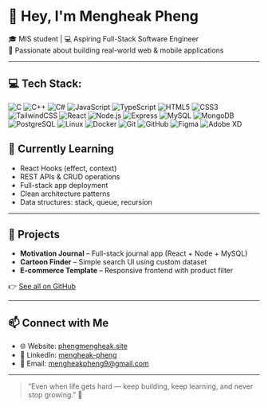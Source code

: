 # 👋 Hey, I'm Mengheak Pheng

🎓 MIS student | 💻 Aspiring Full-Stack Software Engineer  
🌱 Passionate about building real-world web & mobile applications

---
## 💻 Tech Stack:

![C](https://img.shields.io/badge/-C-00599C?style=flat-square&logo=c&logoColor=white)
![C++](https://img.shields.io/badge/-C++-00599C?style=flat-square&logo=c%2B%2B&logoColor=white)
![C#](https://img.shields.io/badge/-C%23-239120?style=flat-square&logo=c-sharp&logoColor=white)
![JavaScript](https://img.shields.io/badge/-JavaScript-F7DF1E?style=flat-square&logo=javascript&logoColor=black)
![TypeScript](https://img.shields.io/badge/-TypeScript-3178C6?style=flat-square&logo=typescript&logoColor=white)
![HTML5](https://img.shields.io/badge/-HTML5-E34F26?style=flat-square&logo=html5&logoColor=white)
![CSS3](https://img.shields.io/badge/-CSS3-1572B6?style=flat-square&logo=css3&logoColor=white)
![TailwindCSS](https://img.shields.io/badge/-TailwindCSS-38B2AC?style=flat-square&logo=tailwind-css&logoColor=white)
![React](https://img.shields.io/badge/-React-61DAFB?style=flat-square&logo=react&logoColor=black)
![Node.js](https://img.shields.io/badge/-Node.js-339933?style=flat-square&logo=node.js&logoColor=white)
![Express](https://img.shields.io/badge/-Express.js-000000?style=flat-square&logo=express&logoColor=white)
![MySQL](https://img.shields.io/badge/-MySQL-4479A1?style=flat-square&logo=mysql&logoColor=white)
![MongoDB](https://img.shields.io/badge/-MongoDB-47A248?style=flat-square&logo=mongodb&logoColor=white)
![PostgreSQL](https://img.shields.io/badge/-PostgreSQL-4169E1?style=flat-square&logo=postgresql&logoColor=white)
![Linux](https://img.shields.io/badge/-Linux-FCC624?style=flat-square&logo=linux&logoColor=black)
![Docker](https://img.shields.io/badge/-Docker-2496ED?style=flat-square&logo=docker&logoColor=white)
![Git](https://img.shields.io/badge/-Git-F05032?style=flat-square&logo=git&logoColor=white)
![GitHub](https://img.shields.io/badge/-GitHub-181717?style=flat-square&logo=github&logoColor=white)
![Figma](https://img.shields.io/badge/-Figma-F24E1E?style=flat-square&logo=figma&logoColor=white)
![Adobe XD](https://img.shields.io/badge/-AdobeXD-FF61F6?style=flat-square&logo=adobe-xd&logoColor=white)


## 🚀 Currently Learning

- React Hooks (effect, context)
- REST APIs & CRUD operations
- Full-stack app deployment
- Clean architecture patterns
- Data structures: stack, queue, recursion

---

## 📂 Projects

- **Motivation Journal** – Full-stack journal app (React + Node + MySQL)
- **Cartoon Finder** – Simple search UI using custom dataset
- **E-commerce Template** – Responsive frontend with product filter

👉 [See all on GitHub](https://github.com/Meng-Yangkov)

---

## 📫 Connect with Me

- 🌐 Website: [phengmengheak.site](https://phengmengheak.site)  
- 💼 LinkedIn: [mengheak-pheng](https://www.linkedin.com/in/mengheak-pheng-598442354/)  
- 📧 Email: [mengheakpheng9@gmail.com](mailto:mengheakpheng9@gmail.com)

---

> “Even when life gets hard — keep building, keep learning, and never stop growing.” 💪
